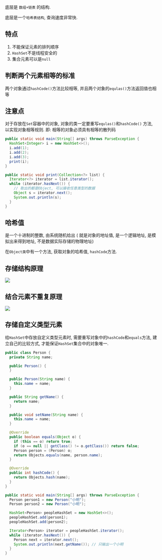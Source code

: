 底层是 `数组+链表` 的结构.

底层是一个`哈希表结构`, 查询速度非常快.

## 特点

1. 不能保证元素的排列顺序
2. `HashSet`不是线程安全的
3. 集合元素可以是`null`

## 判断两个元素相等的标准

两个对象通过`hashCode()`方法比较相等, 并且两个对象的`equlas()`方法返回值也相等

## 注意点

对于存放在`Set`容器中的对象, 对象的类一定要重写`equlas()`和`hashCode()` 方法, 以实现对象相等规则. 即: 相等的对象必须具有相等的散列码



```java
public static void main(String[] args) throws ParseException {
  HashSet<Integer> i = new HashSet<>();
  i.add(1);
  i.add(2);
  i.add(3);
  print(i);
}

public static void print(Collection<?> list) {
  Iterator<?> iterator = list.iterator();
  while (iterator.hasNext()) {
    // 取出的都是Object, 可以接收任意类型的数据
    Object s = iterator.next();
    System.out.println(s);
  }
}
```



## 哈希值

是一个十进制的整数, 由系统随机给出  ( 就是对象的地址值, 是一个逻辑地址, 是模拟出来得到地址, 不是数据实际存储的物理地址)

在`Object类`中有一个方法, 获取对象的哈希值, `hashCode`方法.



## 存储结构原理

![](https://pic.superbed.cn/item/5da12a6d451253d1785bf4b7.jpg)



## 结合元素不重复原理

![](https://pic.superbed.cn/item/5da12bbd451253d1785cf7a3.jpg)



## 存储自定义类型元素

给`HashSet`中存放自定义类型元素时, 需要重写对象中的`hashCode`和`equals`方法, 建立自己的比较方式, 才能保证`HashSet`集合中的对象唯一.

```java
public class Person {
  private String name;

  public Person() {
  }

  public Person(String name) {
    this.name = name;
  }

  public String getName() {
    return name;
  }

  public void setName(String name) {
    this.name = name;
  }

  @Override
  public boolean equals(Object o) {
    if (this == o) return true;
    if (o == null || getClass() != o.getClass()) return false;
    Person person = (Person) o;
    return Objects.equals(name, person.name);
  }

  @Override
  public int hashCode() {
    return Objects.hash(name);
  }
}
```

```java
public static void main(String[] args) throws ParseException {
  Person person1 = new Person("小明");
  Person person2 = new Person("小明");

  HashSet<Person> peopleHashSet = new HashSet<>();
  peopleHashSet.add(person1);
  peopleHashSet.add(person2);

  Iterator<Person> iterator = peopleHashSet.iterator();
  while (iterator.hasNext()) {
    Person next = iterator.next();
    System.out.println(next.getName()); // 只输出一个小明
  }
}
```































